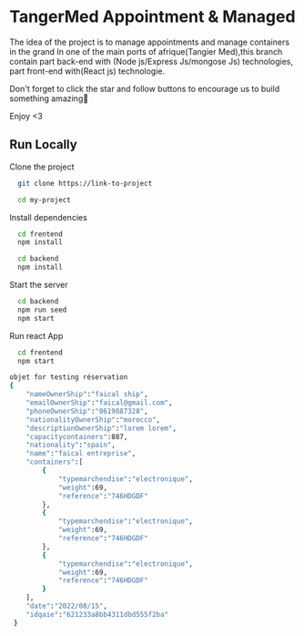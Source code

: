 # TangerMed Appointment & Managed

The idea of the project is to manage appointments and manage containers in the grand In one of the main ports of afrique(Tangier Med),this branch contain part back-end with (Node js/Express Js/mongose Js) technologies,  part front-end with(React js) technologie.

Don't forget to click the star and follow buttons to encourage us to build something amazing🌟

Enjoy <3

## Run Locally

Clone the project

```bash
  git clone https://link-to-project
```

```bash
  cd my-project
```

Install dependencies

```bash
  cd frentend
  npm install
```
```bash
  cd backend
  npm install
```

Start the server

```bash
  cd backend
  npm run seed
  npm start
```

Run react App

```bash
  cd frentend
  npm start
```

```bash
objet for testing réservation
{
	"nameOwnerShip":"faical ship",
	"emailOwnerShip":"faical@gmail.com",
	"phoneOwnerShip":"0619887328",
	"nationalityOwnerShip":"morocco",
	"descriptionOwnerShip":"lorem lorem",
	"capacitycontainers":887,
	"nationality":"spain",
	"name":"faical entreprise",
	"containers":[
		{
			"typemarchendise":"electronique",
			"weight":69,
			"reference":"746HDGDF"
		},
		{
			"typemarchendise":"electronique",
			"weight":69,
			"reference":"746HDGDF"
		},
		{
			"typemarchendise":"electronique",
			"weight":69,
			"reference":"746HDGDF"
		}
	],
	"date":"2022/08/15",
	"idqaie":"621233a8bb4311dbd555f2ba"
 }

```

